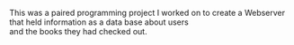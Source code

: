 This was a paired programming project I worked on to create a Webserver that held information as a data base about users\
and the books they had checked out. 
